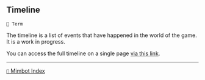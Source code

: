 ## Timeline

`📑 Term`

The timeline is a list of events that have happened in the world of the game. It is a work in progress.

You can access the full timeline on a single page [via this link](<https://zeithalt.github.io/t/#index>).

-----
[`📑` Mimbot Index](<https://zeithalt.github.io/r/#1e30>)
<!---
keywords:  
aliases: 
-->